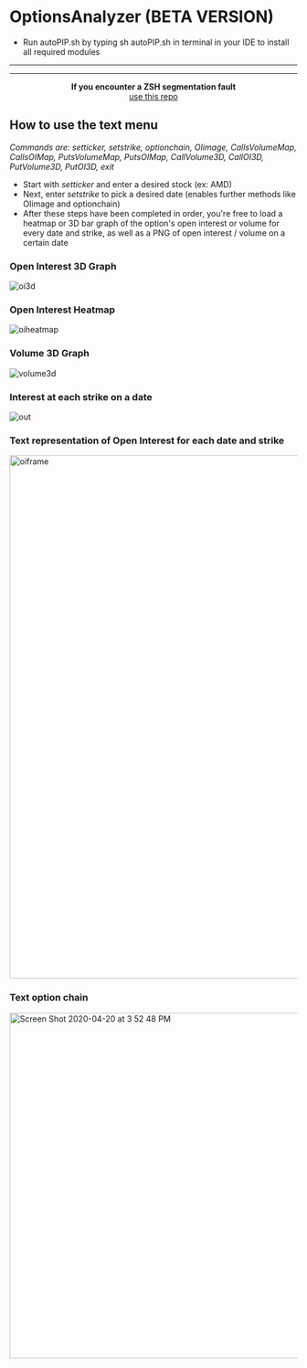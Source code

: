 # OptionsAnalyzer (BETA VERSION)
* Run autoPIP.sh by typing sh autoPIP.sh in terminal in your IDE to install all required modules

**************************************

**************************************

<p align="center">
  <b>If you encounter a ZSH segmentation fault</b><br>
  <a href="https://github.com/SamPom100/ObjectBased_OptionsAnalyzer">use this repo</a>
</p>

## How to use the text menu
*Commands are: setticker, setstrike, optionchain, OIimage, CallsVolumeMap, CallsOIMap, PutsVolumeMap, PutsOIMap, CallVolume3D, CallOI3D, PutVolume3D, PutOI3D, exit*
* Start with *setticker* and enter a desired stock (ex: AMD)
* Next, enter *setstrike* to pick a desired date (enables further methods like OIimage and optionchain)
* After these steps have been completed in order, you're free to load a heatmap or 3D bar graph of the option's open interest or volume for every date and strike, as well as a PNG of open interest / volume on a certain date

### Open Interest 3D Graph
![oi3d](https://user-images.githubusercontent.com/28206070/79798601-dc823600-831e-11ea-90da-963d36b70dbd.png)

### Open Interest Heatmap
![oiheatmap](https://user-images.githubusercontent.com/28206070/79798617-e1df8080-831e-11ea-81fa-96e3599fc783.png)


### Volume 3D Graph
![volume3d](https://user-images.githubusercontent.com/28206070/79798608-df7d2680-831e-11ea-939d-3bd367bd837a.png)


### Interest at each strike on a date
![out](https://user-images.githubusercontent.com/28206070/79798626-e3a94400-831e-11ea-9676-15ac72ab217d.png)

### Text representation of Open Interest for each date and strike
<img width="916" alt="oiframe" src="https://user-images.githubusercontent.com/28206070/79798636-e60b9e00-831e-11ea-99a6-9367379904c8.png">


### Text option chain
<img width="605" alt="Screen Shot 2020-04-20 at 3 52 48 PM" src="https://user-images.githubusercontent.com/28206070/79798734-05a2c680-831f-11ea-8ebe-9d8942b80d5f.png">
